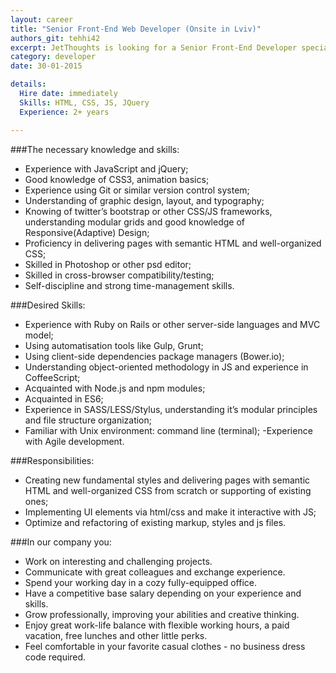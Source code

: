 ```yaml
---
layout: career
title: "Senior Front-End Web Developer (Onsite in Lviv)"
authors_git: tehhi42
excerpt: JetThoughts is looking for a Senior Front-End Developer specializing in creating elegant and rich web applications. We are looking for a talented individual to work with us onsite in Lviv, Ukraine. Currently we are not interested in remote candidates. Ukrainian/Russian native or bilingual proficiency is a must.
category: developer
date: 30-01-2015

details:
  Hire date: immediately
  Skills: HTML, CSS, JS, JQuery
  Experience: 2+ years

---
```


###The necessary knowledge and skills:

- Experience with JavaScript and jQuery;
- Good knowledge of CSS3, animation basics;
- Experience using Git or similar version control system;
- Understanding of graphic design, layout, and typography;
- Knowing of twitter’s bootstrap or other CSS/JS frameworks, understanding modular grids and good knowledge of Responsive(Adaptive) Design;
- Proficiency in delivering pages with semantic HTML and well-organized CSS;
- Skilled in Photoshop or other psd editor;
- Skilled in cross-browser compatibility/testing;
- Self-discipline and strong time-management skills.


###Desired Skills:

- Experience with Ruby on Rails or other server-side languages and MVC model;
- Using automatisation tools like Gulp, Grunt;
- Using client-side dependencies package managers (Bower.io);
- Understanding object-oriented methodology in JS and experience in CoffeeScript;
- Acquainted with Node.js and npm modules;
- Acquainted in ES6;
- Experience in SASS/LESS/Stylus, understanding it’s modular principles and file structure organization;
- Familiar with Unix environment: command line (terminal);
 -Experience with Agile development.

###Responsibilities:

- Creating new fundamental styles and delivering pages with semantic HTML and well-organized CSS from scratch or supporting of existing ones;
- Implementing UI elements via html/css and make it interactive with JS;
- Optimize and refactoring of existing markup, styles and js files.

###In our company you:

- Work on interesting and challenging projects.
- Communicate with great colleagues and exchange experience.
- Spend your working day in a cozy fully-equipped office.
- Have a competitive base salary depending on your experience and skills.
- Grow professionally, improving your abilities and creative thinking.
- Enjoy great work-life balance with flexible working hours, a paid vacation, free lunches and other little perks.
- Feel comfortable in your favorite casual clothes - no business dress code required.
